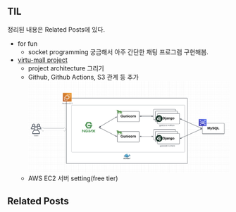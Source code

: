 ## TIL
정리된 내용은 Related Posts에 있다.

- for fun
    - socket programming 궁금해서 아주 간단한 채팅 프로그램 구현해봄.
- [virtu-mall project](https://github.com/f-lab-edu/virtu-mall/)
    - project architecture 그리기
    - Github, Github Actions, S3 관계 등 추가
    ![architecture](../img/til-architecture-231202.png)
    - AWS EC2 서버 setting(free tier)
## Related Posts